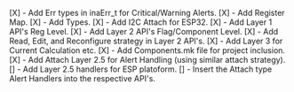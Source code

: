 [X] - Add Err types in inaErr_t for Critical/Warning Alerts.
[X] - Add Register Map.
[X] - Add Types.
[X] - Add I2C Attach for ESP32.
[X] - Add Layer 1 API's Reg Level.
[X] - Add Layer 2 API's Flag/Component Level.
[X] - Add Read, Edit, and Reconfigure strategy in Layer 2 API's.
[X] - Add Layer 3 for Current Calculation etc.
[X] - Add Components.mk file for project inclusion.
[X] - Add Attach Layer 2.5 for Alert Handling (using similar attach strategy).
[]  - Add Layer 2.5 handlers for ESP platoform.
[]  - Insert the Attach type Alert Handlers into the respective API's.